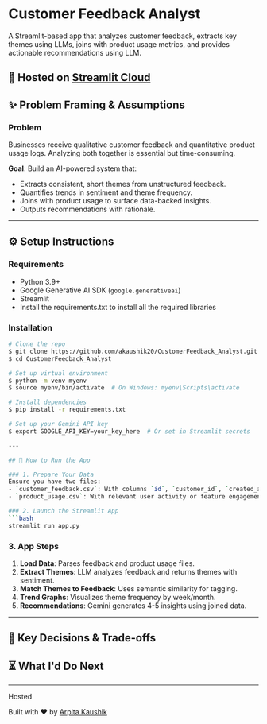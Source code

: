 # Customer Feedback Analyst

A Streamlit-based app that analyzes customer feedback, extracts key themes using LLMs, joins with product usage metrics, and provides actionable recommendations using LLM.

🔗 Hosted on [Streamlit Cloud](https://customerfeedbackanalyst-584hnbfdyx9jwkfascp2bh.streamlit.app/)
---

## ✨ Problem Framing & Assumptions

### Problem
Businesses receive qualitative customer feedback and quantitative product usage logs. Analyzing both together is essential but time-consuming.

**Goal**: Build an AI-powered system that:
- Extracts consistent, short themes from unstructured feedback.
- Quantifies trends in sentiment and theme frequency.
- Joins with product usage to surface data-backed insights.
- Outputs recommendations with rationale.

---

## ⚙️ Setup Instructions

### Requirements
- Python 3.9+
- Google Generative AI SDK (`google.generativeai`)
- Streamlit
- Install the requirements.txt to install all the required libraries 

### Installation
```bash
# Clone the repo
$ git clone https://github.com/akaushik20/CustomerFeedback_Analyst.git
$ cd CustomerFeedback_Analyst

# Set up virtual environment
$ python -m venv myenv
$ source myenv/bin/activate  # On Windows: myenv\Scripts\activate

# Install dependencies
$ pip install -r requirements.txt

# Set up your Gemini API key
$ export GOOGLE_API_KEY=your_key_here  # Or set in Streamlit secrets

---

## 🚀 How to Run the App

### 1. Prepare Your Data
Ensure you have two files:
- `customer_feedback.csv`: With columns `id`, `customer_id`, `created_at`, `message`
- `product_usage.csv`: With relevant user activity or feature engagement

### 2. Launch the Streamlit App
```bash
streamlit run app.py
```

### 3. App Steps
1. **Load Data**: Parses feedback and product usage files.
2. **Extract Themes**: LLM analyzes feedback and returns themes with sentiment.
3. **Match Themes to Feedback**: Uses semantic similarity for tagging.
4. **Trend Graphs**: Visualizes theme frequency by week/month.
5. **Recommendations**: Gemini generates 4-5 insights using joined data.

---

## 📅 Key Decisions & Trade-offs

## ⏳ What I'd Do Next

---
Hosted

Built with ❤️ by [Arpita Kaushik](https://github.com/akaushik20)